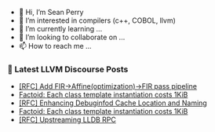 - 👋 Hi, I’m Sean Perry
- 👀 I’m interested in compilers (c++, COBOL, llvm)
- 🌱 I’m currently learning ...
- 💞️ I’m looking to collaborate on ...
- 📫 How to reach me ...

<!---
s66perry/s66perry is a ✨ special ✨ repository because its `README.md` (this file) appears on your GitHub profile.
You can click the Preview link to take a look at your changes.
--->
### 📕 Latest LLVM Discourse Posts

<!-- DISCOURSE-LLVM:START -->
- [[RFC] Add FIR-&gt;Affine&lpar;optimization&rpar;-&gt;FIR pass pipeline](https://discourse.llvm.org/t/rfc-add-fir-affine-optimization-fir-pass-pipeline/86190#post_1)
- [Factoid: Each class template instantiation costs 1KiB](https://discourse.llvm.org/t/factoid-each-class-template-instantiation-costs-1kib/86189#post_2)
- [[RFC] Enhancing Debuginfod Cache Location and Naming](https://discourse.llvm.org/t/rfc-enhancing-debuginfod-cache-location-and-naming/86138#post_5)
- [Factoid: Each class template instantiation costs 1KiB](https://discourse.llvm.org/t/factoid-each-class-template-instantiation-costs-1kib/86189#post_1)
- [[RFC] Upstreaming LLDB RPC](https://discourse.llvm.org/t/rfc-upstreaming-lldb-rpc/85804#post_13)
<!-- DISCOURSE-LLVM:END -->
